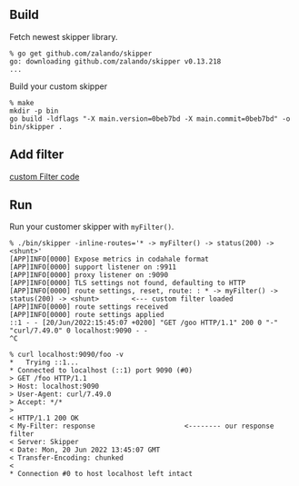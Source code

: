 
## Build

Fetch newest skipper library.

```
% go get github.com/zalando/skipper
go: downloading github.com/zalando/skipper v0.13.218
...
```

Build your custom skipper

```
% make
mkdir -p bin
go build -ldflags "-X main.version=0beb7bd -X main.commit=0beb7bd" -o bin/skipper .
```

## Add filter

[custom Filter code](./filters/custom.go)

## Run

Run your customer skipper with `myFilter()`.

```
% ./bin/skipper -inline-routes='* -> myFilter() -> status(200) -> <shunt>'
[APP]INFO[0000] Expose metrics in codahale format
[APP]INFO[0000] support listener on :9911
[APP]INFO[0000] proxy listener on :9090
[APP]INFO[0000] TLS settings not found, defaulting to HTTP
[APP]INFO[0000] route settings, reset, route: : * -> myFilter() -> status(200) -> <shunt>        <--- custom filter loaded
[APP]INFO[0000] route settings received
[APP]INFO[0000] route settings applied
::1 - - [20/Jun/2022:15:45:07 +0200] "GET /goo HTTP/1.1" 200 0 "-" "curl/7.49.0" 0 localhost:9090 - -
^C

% curl localhost:9090/foo -v
*   Trying ::1...
* Connected to localhost (::1) port 9090 (#0)
> GET /foo HTTP/1.1
> Host: localhost:9090
> User-Agent: curl/7.49.0
> Accept: */*
>
< HTTP/1.1 200 OK
< My-Filter: response                      <-------- our response filter
< Server: Skipper
< Date: Mon, 20 Jun 2022 13:45:07 GMT
< Transfer-Encoding: chunked
<
* Connection #0 to host localhost left intact
```
